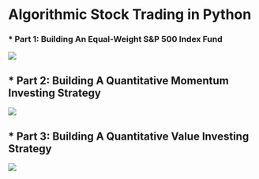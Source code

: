 # Algorithmic Stock Trading in Python


### * Part 1: Building An Equal-Weight S&P 500 Index Fund

![](https://media.giphy.com/media/S4178TW2Rm1LW/giphy.gif)
  
## * Part 2: Building A Quantitative Momentum Investing Strategy

![](https://media.giphy.com/media/rM0wxzvwsv5g4/giphy.gif)
  
## * Part 3: Building A Quantitative Value Investing Strategy

![](https://giphy.com/gifs/JtBZm3Getg3dqxK0zP/html5)
